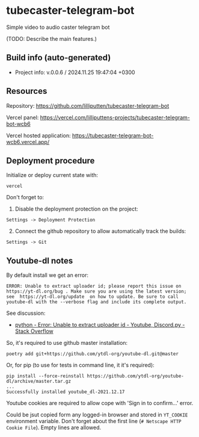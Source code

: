 <!--
 @since 2024.11.20, 02:55
 @changed 2024.11.25, 19:54
-->


# tubecaster-telegram-bot

Simple video to audio caster telegram bot

(TODO: Describe the main features.)


## Build info (auto-generated)

- Project info: v.0.0.6 / 2024.11.25 19:47:04 +0300


## Resources

Repository: https://github.com/lilliputten/tubecaster-telegram-bot

Vercel panel: https://vercel.com/lilliputtens-projects/tubecaster-telegram-bot-wcb6

Vercel hosted application: https://tubecaster-telegram-bot-wcb6.vercel.app/


## Deployment procedure

Initialize or deploy current state with:

```
vercel
```

Don't forget to:

1. Disable the deployment protection on the project:

```
Settings -> Deployment Protection
```

2. Connect the github repository to allow automatically track the builds:

```
Settings -> Git
```


## Youtube-dl notes

By default install we get an error:

```
ERROR: Unable to extract uploader id; please report this issue on https://yt-dl.org/bug . Make sure you are using the latest version; see  https://yt-dl.org/update  on how to update. Be sure to call youtube-dl with the --verbose flag and include its complete output.
```

See discussion:

- [python - Error: Unable to extract uploader id - Youtube, Discord.py - Stack Overflow](https://stackoverflow.com/questions/75495800/error-unable-to-extract-uploader-id-youtube-discord-py)

So, it's required to use github master installation:

```
poetry add git+https://github.com/ytdl-org/youtube-dl.git@master
```

Or, for pip (to use for tests in command line, it it's required):

```
pip install --force-reinstall https://github.com/ytdl-org/youtube-dl/archive/master.tar.gz
...
Successfully installed youtube_dl-2021.12.17
```

Youtube cookies are required to allow cope with 'Sign in to confirm...' error.

Could be jsut copied form any logged-in browser and stored in `YT_COOKIE` environment variable. Don't forget about the first line (`# Netscape HTTP Cookie File`). Empty lines are allowed.


